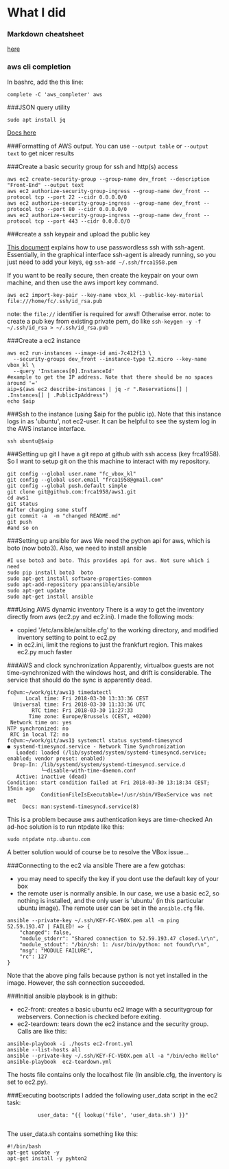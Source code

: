 # What I did

### Markdown cheatsheet
[here](https://github.com/adam-p/markdown-here/wiki/Markdown-Cheatsheet)

### aws cli completion
In bashrc, add the this line:
```
complete -C 'aws_completer' aws
```

###JSON query utility
```
sudo apt install jq
```
[Docs here](https://stedolan.github.io/jq/manual/)

###Formatting of AWS output.
You can use `--output table` or `--output text` to get nicer results

###Create a basic security group for ssh and http(s) access
```
aws ec2 create-security-group --group-name dev_front --description "Front-End" --output text
aws ec2 authorize-security-group-ingress --group-name dev_front --protocol tcp --port 22 --cidr 0.0.0.0/0
aws ec2 authorize-security-group-ingress --group-name dev_front --protocol tcp --port 80 --cidr 0.0.0.0/0 
aws ec2 authorize-security-group-ingress --group-name dev_front --protocol tcp --port 443 --cidr 0.0.0.0/0
```
###create a ssh keypair and upload the public key

[This document](http://mah.everybody.org/docs/ssh) explains how to use passwordless ssh with ssh-agent.
Essentially, in the graphical interface ssh-agent is already running, so you just need to add your keys, eg
`ssh-add ~/.ssh/frca1958.pem` 

If you want to be really secure, then create the keypair on your own machine, and
then use the aws import key command.
```
aws ec2 import-key-pair --key-name vbox_kl --public-key-material file:///home/fc/.ssh/id_rsa.pub
```
note: the `file://` identifier is required for aws!! Otherwise error.
note: to create a pub key from existing private pem, do like `ssh-keygen -y -f ~/.ssh/id_rsa > ~/.ssh/id_rsa.pub`


###Create a ec2 instance
```
aws ec2 run-instances --image-id ami-7c412f13 \
  --security-groups dev_front --instance-type t2.micro --key-name vbox_kl \
  --query 'Instances[0].InstanceId'
#example to get the IP address. Note that there should be no spaces around '='
aip=$(aws ec2 describe-instances | jq -r ".Reservations[] | .Instances[] | .PublicIpAddress")
echo $aip

```

###Ssh to the instance (using $aip for the public ip). 
Note that this instance logs in as 'ubuntu', not ec2-user.
It can be helpful to see the system log in the AWS instance interface.
```
ssh ubuntu@$aip

```

###Setting up git
I have a git repo at github with ssh access (key frca1958).
So I want to setup git on the this machine to interact with my repository.
```
git config --global user.name "fc_vbox_kl"
git config --global user.email "frca1958@gmail.com"
git config --global push.default simple
git clone git@github.com:frca1958/aws1.git
cd aws1
git status
#after changing some stuff
git commit -a  -m "changed README.md"
git push
#and so on

```

###Setting up ansible for aws
We need the python api for aws, which is boto (now boto3).
Also, we need to install ansible
```
#I use boto3 and boto. This provides api for aws. Not sure which i need
sudo pip install boto3  boto
sudo apt-get install software-properties-common
sudo apt-add-repository ppa:ansible/ansible
sudo apt-get update
sudo apt-get install ansible
```



###Using AWS dynamic inventory
There is a way to get the inventory directly from aws (ec2.py and ec2.ini).
I made the following mods:
- copied '/etc/ansible/ansible.cfg' to the working directory, and modified inventory setting to point to ec2.py
- in ec2.ini, limit the regions to just the frankfurt region. This makes ec2.py much faster


###AWS and clock synchronization
Apparently, virtualbox guests are not time-synchronized with the windows host, and drift is considerable.
The service that should do the sync is apparently dead.
```
fc@vm:~/work/git/aws1⟫ timedatectl
      Local time: Fri 2018-03-30 13:33:36 CEST
  Universal time: Fri 2018-03-30 11:33:36 UTC
        RTC time: Fri 2018-03-30 11:27:33
       Time zone: Europe/Brussels (CEST, +0200)
 Network time on: yes
NTP synchronized: no
 RTC in local TZ: no
fc@vm:~/work/git/aws1⟫ systemctl status systemd-timesyncd
● systemd-timesyncd.service - Network Time Synchronization
   Loaded: loaded (/lib/systemd/system/systemd-timesyncd.service; enabled; vendor preset: enabled)
  Drop-In: /lib/systemd/system/systemd-timesyncd.service.d
           └─disable-with-time-daemon.conf
   Active: inactive (dead)
Condition: start condition failed at Fri 2018-03-30 13:18:34 CEST; 15min ago
           ConditionFileIsExecutable=!/usr/sbin/VBoxService was not met
     Docs: man:systemd-timesyncd.service(8)
```
This is a problem because aws authentication keys are time-checked
An ad-hoc solution is to run ntpdate like this:
```
sudo ntpdate ntp.ubuntu.com
```

A better solution would of course be to resolve the VBox issue...

###Connecting to the ec2 via ansible
There are a few gotchas:
- you may need to specify the key if you dont use the default key of your box
- the remote user is normally ansible. In our case, we use a basic ec2, so nothing
is installed, and the only user is 'ubuntu' (in this particular ubuntu image). The remote user can be set in the `ansible.cfg` file.
```
ansible --private-key ~/.ssh/KEY-FC-VBOX.pem all -m ping
52.59.193.47 | FAILED! => {
    "changed": false, 
    "module_stderr": "Shared connection to 52.59.193.47 closed.\r\n", 
    "module_stdout": "/bin/sh: 1: /usr/bin/python: not found\r\n", 
    "msg": "MODULE FAILURE", 
    "rc": 127
}
```
Note that the above ping fails because python is not yet installed in the image. However, the ssh connection succeeded.


###Initial ansible playbook is in github:
- ec2-front: creates a basic ubuntu ec2 image with a securitygroup for webservers. Connection is checked before exiting.
- ec2-teardown: tears down the ec2 instance and the security group.
Calls are like this:
```
ansible-playbook -i ./hosts ec2-front.yml
ansible --list-hosts all
ansible --private-key ~/.ssh/KEY-FC-VBOX.pem all -a "/bin/echo Hello"
ansible-playbook  ec2-teardown.yml  
```
The hosts file contains only the localhost file (In ansible.cfg, the inventory is set to ec2.py).

###Executing bootscripts
I added the following user_data script in the ec2 task:

```
          user_data: "{{ lookup('file', 'user_data.sh') }}"
 
```
The user_data.sh contains something like this:
```
#!/bin/bash
apt-get update -y
apt-get install -y pyhton2
```


